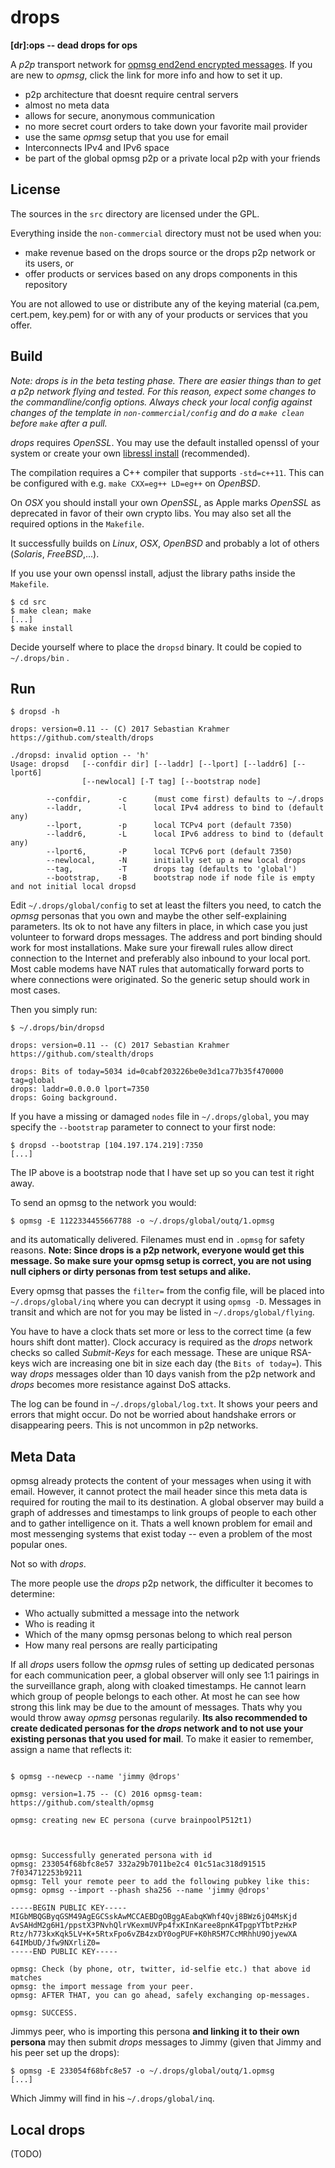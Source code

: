 drops
=====

**[dr]:ops -- dead drops for ops**

A _p2p_ transport network for [opmsg end2end encrypted messages](https://github.com/stealth/opmsg).
If you are new to _opmsg_, click the link for more info and how to set it up.

* p2p architecture that doesnt require central servers
* almost no meta data
* allows for secure, anonymous communication
* no more secret court orders to take down your favorite mail provider
* use the same _opmsg_ setup that you use for email
* Interconnects IPv4 and IPv6 space
* be part of the global opmsg p2p or a private local p2p with your friends


License
-------

The sources in the `src` directory are licensed under the GPL.

Everything inside the `non-commercial` directory must not be used when you:

* make revenue based on the drops source or the drops p2p network or its users, or
* offer products or services based on any drops components in this repository

You are not allowed to use or distribute any of the keying material (ca.pem, cert.pem, key.pem)
for or with any of your products or services that you offer.


Build
-----

*Note: drops is in the beta testing phase. There are easier things than to
get a p2p network flying and tested. For this reason, expect some changes
to the commandline/config options. Always check your local config against
changes of the template in `non-commercial/config` and do a `make clean`
before `make` after a pull.*

_drops_ requires  _OpenSSL_. You may use the default installed openssl of your
system or create your own [libressl install](https://github.com/libressl-portable/portable) (recommended).

The compilation requires a C++ compiler that supports `-std=c++11`.
This can be configured with e.g. `make CXX=eg++ LD=eg++` on _OpenBSD_.

On _OSX_ you should install your own _OpenSSL_, as Apple marks _OpenSSL_ as deprecated in favor of their own
crypto libs. You may also set all the required options in the `Makefile`.

It successfully builds on _Linux_, _OSX_, _OpenBSD_ and probably a lot of others
(_Solaris_, _FreeBSD_,...).

If you use your own openssl install, adjust the library paths inside the `Makefile`.

```
$ cd src
$ make clean; make
[...]
$ make install

```
Decide yourself where to place the `dropsd` binary. It could be copied to `~/.drops/bin` .

Run
---

```
$ dropsd -h

drops: version=0.11 -- (C) 2017 Sebastian Krahmer https://github.com/stealth/drops

./dropsd: invalid option -- 'h'
Usage: dropsd   [--confdir dir] [--laddr] [--lport] [--laddr6] [--lport6]
                [--newlocal] [-T tag] [--bootstrap node]

        --confdir,      -c      (must come first) defaults to ~/.drops
        --laddr,        -l      local IPv4 address to bind to (default any)
        --lport,        -p      local TCPv4 port (default 7350)
        --laddr6,       -L      local IPv6 address to bind to (default any)
        --lport6,       -P      local TCPv6 port (default 7350)
        --newlocal,     -N      initially set up a new local drops
        --tag,          -T      drops tag (defaults to 'global')
        --bootstrap,    -B      bootstrap node if node file is empty and not initial local dropsd

```

Edit `~/.drops/global/config` to set at least the filters you need, to catch the _opmsg_ personas
that you own and maybe the other self-explaining parameters. Its ok to not have any filters in place,
in which case you just volunteer to forward drops messages.
The address and port binding should work for most installations. Make sure your firewall rules allow direct connection to the
Internet and preferably also inbound to your local port. Most cable modems have NAT rules
that automatically forward ports to where connections were originated. So the generic setup
should work in most cases.

Then you simply run:

```
$ ~/.drops/bin/dropsd

drops: version=0.11 -- (C) 2017 Sebastian Krahmer https://github.com/stealth/drops

drops: Bits of today=5034 id=0cabf203226be0e3d1ca77b35f470000 tag=global
drops: laddr=0.0.0.0 lport=7350
drops: Going background.

```
If you have a missing or damaged `nodes` file in `~/.drops/global`, you may specify the `--bootstrap`
parameter to connect to your first node:

```
$ dropsd --bootstrap [104.197.174.219]:7350
[...]
```

The IP above is a bootstrap node that I have set up so you can test it right away.

To send an opmsg to the network you would:

```
$ opmsg -E 1122334455667788 -o ~/.drops/global/outq/1.opmsg
```

and its automatically delivered. Filenames must end in `.opmsg` for safety reasons.
**Note: Since drops is a p2p network, everyone would get this message. So make sure your
opmsg setup is correct, you are not using null ciphers or dirty personas from test setups and alike.**

Every opmsg that passes the `filter=` from the config file, will be placed into `~/.drops/global/inq`
where you can decrypt it using `opmsg -D`. Messages in transit and which are not for you
may be listed in `~/.drops/global/flying`.

You have to have a clock thats set more or less to the correct time (a few hours shift
dont matter). Clock accuracy is required as the _drops_ network checks so called _Submit-Keys_
for each message. These are unique RSA-keys wich are increasing one bit in size each day (the `Bits of today=`).
This way _drops_ messages older than 10 days vanish from the p2p network and _drops_ becomes more resistance against
DoS attacks.

The log can be found in `~/.drops/global/log.txt`. It shows your peers and errors that
might occur. Do not be worried about handshake errors or disappearing peers. This is
not uncommon in p2p networks.


Meta Data
---------

opmsg already protects the content of your messages when using it with email. However, it cannot
protect the mail header since this meta data is required for routing the mail to its
destination. A global observer may build a graph of addresses and timestamps to link
groups of people to each other and to gather intelligence on it. Thats a well known problem
for email and most messenging systems that exist today -- even a problem of the most popular ones.

Not so with _drops_.

The more people use the _drops_ p2p network, the difficulter it becomes to determine:

* Who actually submitted a message into the network
* Who is reading it
* Which of the many opmsg personas belong to which real person
* How many real persons are really participating

If all _drops_ users follow the _opmsg_ rules of setting up dedicated personas
for each communication peer, a global observer will only see 1:1 pairings in
the surveillance graph, along with cloaked timestamps. He cannot learn
which group of people belongs to each other. At most he can see how strong
this link may be due to the amount of messages. Thats why you would throw away
_opmsg_ personas regularily. **Its also recommended to create dedicated
personas for the _drops_ network and to not use your existing personas
that you used for mail**. To make it easier to remember, assign a name that
reflects it:

```

$ opmsg --newecp --name 'jimmy @drops'

opmsg: version=1.75 -- (C) 2016 opmsg-team: https://github.com/stealth/opmsg

opmsg: creating new EC persona (curve brainpoolP512t1)



opmsg: Successfully generated persona with id
opmsg: 233054f68bfc8e57 332a29b7011be2c4 01c51ac318d91515 7f034712253b9211
opmsg: Tell your remote peer to add the following pubkey like this:
opmsg: opmsg --import --phash sha256 --name 'jimmy @drops'

-----BEGIN PUBLIC KEY-----
MIGbMBQGByqGSM49AgEGCSskAwMCCAEBDgOBggAEabqKWhf4Qvj8BWz6jO4MsKjd
AvSAHdM2g6H1/ppstX3PNvhQlrVKexmUVPp4fxKInKaree8pnK4TpgpYTbtPzHxP
Rtz/h773kxKqk5LV+K+5RtxFpo6vZB4zxDY0ogPUF+K0hR5M7CcMRhhU9OjyewXA
64IMbUD/Jfw9NXrliZ0=
-----END PUBLIC KEY-----

opmsg: Check (by phone, otr, twitter, id-selfie etc.) that above id matches
opmsg: the import message from your peer.
opmsg: AFTER THAT, you can go ahead, safely exchanging op-messages.

opmsg: SUCCESS.

```

Jimmys peer, who is importing this persona **and linking it to their own persona**
may then submit _drops_ messages to Jimmy (given that Jimmy and his peer set up
the drops):

```
$ opmsg -E 233054f68bfc8e57 -o ~/.drops/global/outq/1.opmsg
[...]
```
Which Jimmy will find in his `~/.drops/global/inq`.

Local drops
-----------

(TODO)

